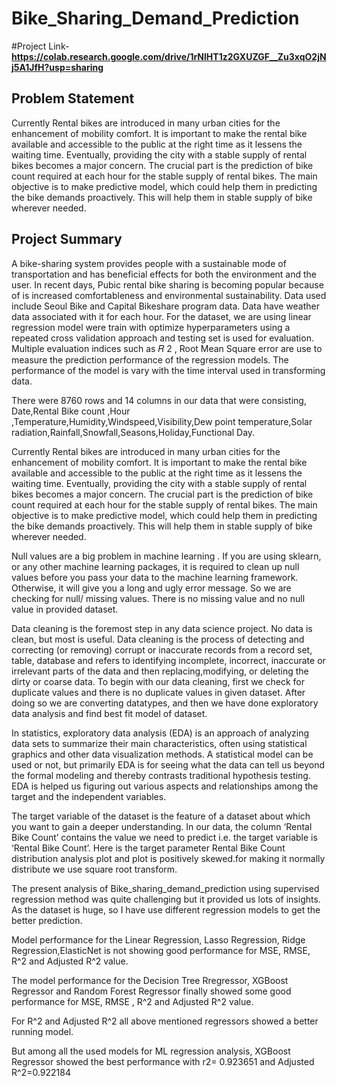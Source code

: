 # Bike_Sharing_Demand_Prediction

#Project Link- **https://colab.research.google.com/drive/1rNlHT1z2GXUZGF__Zu3xqO2jNj5A1JfH?usp=sharing**

## Problem Statement
Currently Rental bikes are introduced in many urban cities for the enhancement of mobility comfort. It is important to make the rental bike available and accessible to the public at the right time as it lessens the waiting time. Eventually, providing the city with a stable supply of rental bikes becomes a major concern. The crucial part is the prediction of bike count required at each hour for the stable supply of rental bikes. The main objective is to make predictive model, which could help them in predicting the bike demands proactively. This will help them in stable supply of bike wherever needed.

## Project Summary
A bike-sharing system provides people with a sustainable mode of transportation and has beneficial effects for both the environment and the user. In recent days, Pubic rental bike sharing is becoming popular because of is increased comfortableness and environmental sustainability. Data used include Seoul Bike and Capital Bikeshare program data. Data have weather data associated with it for each hour. For the dataset, we are using linear regression model were train with optimize hyperparameters using a repeated cross validation approach and testing set is used for evaluation. Multiple evaluation indices such as 𝑅 2 , Root Mean Square error are use to measure the prediction performance of the regression models. The performance of the model is vary with the time interval used in transforming data.

There were 8760 rows and 14 columns in our data that were consisting, Date,Rental Bike count ,Hour ,Temperature,Humidity,Windspeed,Visibility,Dew point temperature,Solar radiation,Rainfall,Snowfall,Seasons,Holiday,Functional Day.

Currently Rental bikes are introduced in many urban cities for the enhancement of mobility comfort. It is important to make the rental bike available and accessible to the public at the right time as it lessens the waiting time. Eventually, providing the city with a stable supply of rental bikes becomes a major concern. The crucial part is the prediction of bike count required at each hour for the stable supply of rental bikes. The main objective is to make predictive model, which could help them in predicting the bike demands proactively. This will help them in stable supply of bike wherever needed.

Null values are a big problem in machine learning . If you are using sklearn, or any other machine learning packages, it is required to clean up null values before you pass your data to the machine learning framework. Otherwise, it will give you a long and ugly error message. So we are checking for null/ missing values. There is no missing value and no null value in provided dataset.

Data cleaning is the foremost step in any data science project. No data is clean, but most is useful. Data cleaning is the process of detecting and correcting (or removing) corrupt or inaccurate records from a record set, table, database and refers to identifying incomplete, incorrect, inaccurate or irrelevant parts of the data and then replacing,modifying, or deleting the dirty or coarse data. To begin with our data cleaning, first we check for duplicate values and there is no duplicate values in given dataset. After doing so we are converting datatypes, and then we have done exploratory data analysis and find best fit model of dataset.

In statistics, exploratory data analysis (EDA) is an approach of analyzing data sets to summarize their main characteristics, often using statistical graphics and other data visualization methods. A statistical model can be used or not, but primarily EDA is for seeing what the data can tell us beyond the formal modeling and thereby contrasts traditional hypothesis testing. EDA is helped us figuring out various aspects and relationships among the target and the independent variables.

The target variable of the dataset is the feature of a dataset about which you want to gain a deeper understanding. In our data, the column ‘Rental Bike Count’ contains the value we need to predict i.e. the target variable is ‘Rental Bike Count’. Here is the target parameter Rental Bike Count distribution analysis plot and plot is positively skewed.for making it normally distribute we use square root transform.

The present analysis of Bike_sharing_demand_prediction using supervised regression method was quite challenging but it provided us lots of insights. As the dataset is huge, so I have use different regression models to get the better prediction.

Model performance for the Linear Regression, Lasso Regression, Ridge Regression,ElasticNet is not showing good performance for MSE, RMSE, R^2 and Adjusted R^2 value.

The model performance for the Decision Tree Rregressor, XGBoost Regressor and Random Forest Regressor finally showed some good performance for MSE, RMSE , R^2 and Adjusted R^2 value.

For R^2 and Adjusted R^2 all above mentioned regressors showed a better running model.

But among all the used models for ML regression analysis, XGBoost Regressor showed the best performance with r2= 0.923651 and Adjusted R^2=0.922184
